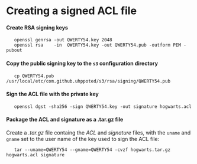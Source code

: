 # Creating a signed ACL file

#### Create RSA signing keys

```
   openssl genrsa -out QWERTY54.key 2048
   openssl rsa    -in  QWERTY54.key -out QWERTY54.pub -outform PEM -pubout
```

#### Copy the public signing key to the `s3` configuration directory

```
   cp QWERTY54.pub /usr/local/etc/com.github.uhppoted/s3/rsa/signing/QWERTY54.pub
```

#### Sign the ACL file with the private key

```
   openssl dgst -sha256 -sign QWERTY54.key -out signature hogwarts.acl
```

#### Package the ACL and signature as a .tar.gz file

Create a _.tar.gz_ file containg the _ACL_ and _signature_ files, with the `uname` and `gname` set to the
user name of the key used to sign the ACL file:

```
   tar --uname=QWERTY54 --gname=QWERTY54 -cvzf hogwarts.tar.gz hogwarts.acl signature
```
